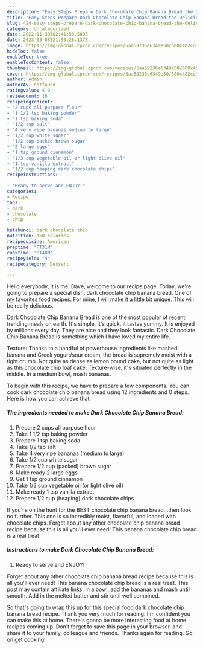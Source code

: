 ```yaml
---
description: "Easy Steps Prepare Dark Chocolate Chip Banana Bread the Delicious"
title: "Easy Steps Prepare Dark Chocolate Chip Banana Bread the Delicious"
slug: 424-easy-steps-prepare-dark-chocolate-chip-banana-bread-the-delicious
category: Uncategorized
date: 2022-11-30T02:41:53.508Z
date: 2023-05-08T21:50:28.137Z
image: https://img-global.cpcdn.com/recipes/5aa59236e6349e50/680x482cq70/dark-chocolate-chip-banana-bread-recipe-main-photo.jpg
hideToc: false
enableToc: true
enableTocContent: false
thumbnail: https://img-global.cpcdn.com/recipes/5aa59236e6349e50/680x482cq70/dark-chocolate-chip-banana-bread-recipe-main-photo.jpg
cover: https://img-global.cpcdn.com/recipes/5aa59236e6349e50/680x482cq70/dark-chocolate-chip-banana-bread-recipe-main-photo.jpg
author: Admin
authorAv: notfound
ratingvalue: 4.9
reviewcount: 16
recipeingredient:
- "2 cups all purpose flour"
- "1 1/2 tsp baking powder"
- "1 tsp baking soda"
- "1/2 tsp salt"
- "4 very ripe bananas medium to large"
- "1/2 cup white sugar"
- "1/2 cup packed brown sugar"
- "2 large eggs"
- "1 tsp ground cinnamon"
- "1/3 cup vegetable oil or light olive oil"
- "1 tsp vanilla extract"
- "1/2 cup heaping dark chocolate chips"
recipeinstructions:

- "Ready to serve and ENJOY!"
categories:
- Recipe
tags:
- dark
- chocolate
- chip

katakunci: dark chocolate chip 
nutrition: 150 calories
recipecuisine: American
preptime: "PT31M"
cooktime: "PT48M"
recipeyield: "4"
recipecategory: Dessert

---
```



Hello everybody, it is me, Dave, welcome to our recipe page. Today, we're going to prepare a special dish, dark chocolate chip banana bread. One of my favorites food recipes. For mine, I will make it a little bit unique. This will be really delicious.

Dark Chocolate Chip Banana Bread is one of the most popular of recent trending meals on earth. It's simple, it's quick, it tastes yummy. It is enjoyed by millions every day. They are nice and they look fantastic. Dark Chocolate Chip Banana Bread is something which I have loved my entire life.

Texture: Thanks to a handful of powerhouse ingredients like mashed banana and Greek yogurt/sour cream, the bread is supremely moist with a tight crumb. Not quite as dense as lemon pound cake, but not quite as light as this chocolate chip loaf cake. Texture-wise, it&#39;s situated perfectly in the middle. In a medium bowl, mash bananas.


To begin with this recipe, we have to prepare a few components. You can cook dark chocolate chip banana bread using 12 ingredients and 0 steps. Here is how you can achieve that.

<!--inarticleads1-->

##### The ingredients needed to make Dark Chocolate Chip Banana Bread:

1. Prepare 2 cups all purpose flour
1. Take 1 1/2 tsp baking powder
1. Prepare 1 tsp baking soda
1. Take 1/2 tsp salt
1. Take 4 very ripe bananas (medium to large)
1. Take 1/2 cup white sugar
1. Prepare 1/2 cup (packed) brown sugar
1. Make ready 2 large eggs
1. Get 1 tsp ground cinnamon
1. Take 1/3 cup vegetable oil (or light olive oil)
1. Make ready 1 tsp vanilla extract
1. Prepare 1/2 cup (heaping) dark chocolate chips


If you&#39;re on the hunt for the BEST chocolate chip banana bread…then look no further. This one is so incredibly moist, flavorful, and loaded with chocolate chips. Forget about any other chocolate chip banana bread recipe because this is all you&#39;ll ever need! This banana chocolate chip bread is a real treat. 

<!--inarticleads2-->

##### Instructions to make Dark Chocolate Chip Banana Bread:


1. Ready to serve and ENJOY!

Forget about any other chocolate chip banana bread recipe because this is all you&#39;ll ever need! This banana chocolate chip bread is a real treat. This post may contain affiliate links. In a bowl, add the bananas and mash until smooth. Add in the melted butter and stir until well combined. 

So that's going to wrap this up for this special food dark chocolate chip banana bread recipe. Thank you very much for reading. I'm confident you can make this at home. There's gonna be more interesting food at home recipes coming up. Don't forget to save this page in your browser, and share it to your family, colleague and friends. Thanks again for reading. Go on get cooking!
